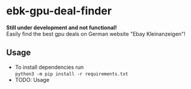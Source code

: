 # ebk-gpu-deal-finder

<b>Still under development and not functional!</b>  
Easily find the best gpu deals on German website "Ebay Kleinanzeigen"!

## Usage

- To install dependencies run  
  `python3 -m pip install -r requirements.txt`
- TODO: Usage
